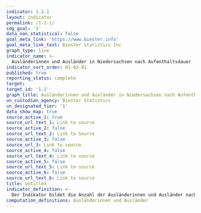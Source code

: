```yaml
---
indicator: 1.2.1
layout: indicator
permalink: /1-2-1/
sdg_goal: '1'
data_non_statistical: false
goal_meta_link: 'https://www.biester.info'
goal_meta_link_text: Biester Statistics Inc
graph_type: line
indicator_name: >-
  Ausländerinnen und Ausländer in Niedersachsen nach Aufenthaltsdauer
indicator_sort_order: 01-02-01
published: true
reporting_status: complete
target: 
target_id: '1.1'
graph_title: Ausländerinnen und Ausländer in Niedersachsen nach Aufenthaltsdauer
un_custodian_agency: Biester Statistics
un_designated_tier: '1'
data_show_map: true
source_active_1: true
source_url_text_1: Link to source
source_active_2: false
source_url_text_2: Link to Source
source_active_3: false
source_url_3: Link to source
source_active_4: false
source_url_text_4: Link to source
source_active_5: false
source_url_text_5: Link to source
source_active_6: false
source_url_text_6: Link to source
title: Untitled
indicator_definition: >-
  Der Indikator bildet die Anzahl der Ausländerinnen und Ausländer nach Aufenthalsdauer in Niedersachsen ab.
computation_definitions: Ausländerinnen und Ausländer
---
```

